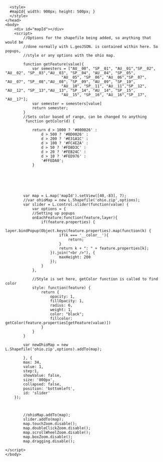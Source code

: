 <html>
    <head>
      <title>A Leaflet map!</title>
      <link rel="stylesheet" href="https://unpkg.com/leaflet@1.2.0/dist/leaflet.css" />
      <link rel="stylesheet" href="leaflet-slider.css"/>
      <script src="https://unpkg.com/leaflet@1.2.0/dist/leaflet.js"></script>
      <script src="shp.js"></script>
      <script src="leaflet.shpfile.js"></script>
      <script src="catiline.js"></script>
      <script src ="leaflet-slider.js"></script>
      
      

      <style>
      #mapId{ width: 900px; height: 500px; }
      </style>
    </head>
    <body>        
        <div id="mapId"></div>
        <script>
            //Options for the shapefile being added, so anything that would be
            //done normally with L.geoJSON. is contained within here. So popups,
            //style or any options with the ohio map.

            function getFeature(value){
                var semesters = ["AU__00", "SP__01", "AU__01","SP__02", "AU__02", "SP__03","AU__03", "SP__04", "AU__04", "SP__05",
                             "AU__05", "SP__06", "AU__06","SP__07", "AU__07", "SP__08","AU__08", "SP__09", "AU__09", "SP__10",
                             "AU__10", "SP__11", "AU__11","SP__12", "AU__12", "SP__13","AU__13", "SP__14", "AU__14", "SP__15",
                             "AU__15", "SP__16", "AU__16","SP__17", "AU__17"];
                var semester = semesters[value]
                return semester;
            }
            //Sets color based of range, can be changed to anything
             function getColor(d) {
                
                return d > 1000 ? '#800026' :
                    d > 500 ? '#BD0026' :
                    d > 200 ? '#E31A1C' :
                    d > 100 ? '#FC4E2A' :
                    d > 50 ? '#FD8D3C' :
                    d > 20 ? '#FEB24C' :
                    d > 10 ? '#FED976' :
                    '#FFEDA0';
                }
                
           
            
        
            
           
            var map = L.map('mapId').setView([40,-83], 7);
            //var ohioMap = new L.Shapefile('ohio.zip',options);
            var slider = L.control.slider(function(value) {
                var options = {
                //Setting up popups
                onEachFeature:function(feature,layer){
                    if(feature.properties) {
                        layer.bindPopup(Object.keys(feature.properties).map(function(k) {
                            if(k === '__color__'){
                                return;
                            }
                            return k + ": " + feature.properties[k];
                        }).join("<br />"), {
                            maxHeight: 200
                        });              
                    }
                },

                //Style is set here, getColor function is called to find color
                style: function(feature) {
                    return {
                        opacity: 1,
                        fillOpacity: 1,
                        radius: 6,
                        weight: 1,
                        color: "black";
                        fillcolor: getColor(feature.properties[getFeature(value)])
                    }
                }
            }

            var newOhioMap = new L.Shapefile('ohio.zip',options).addTo(map);
            
            }, {
    		max: 34,
    		value: 1,
            step:1,
            showValue: false,
            size: '800px',
            collapsed: false,
            position: 'bottomleft',
    		id: 'slider'
		});



            //ohioMap.addTo(map);
            slider.addTo(map);
            map.touchZoom.disable();
            map.doubleClickZoom.disable();
            map.scrollWheelZoom.disable();
            map.boxZoom.disable();
            map.dragging.disable();

    </script>
    </body>
</html>

